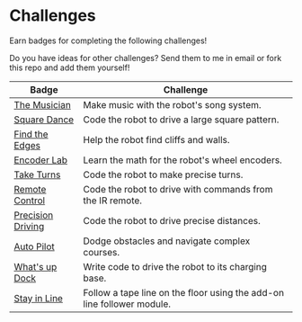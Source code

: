 # Challenges

Earn badges for completing the following challenges!

Do you have ideas for other challenges? Send them to me in email or fork this repo and add them yourself!

| Badge | Challenge |
| ----  | ----      |
| [The Musician](./Musician)              | Make music with the robot's song system. |
| [Square Dance](./SquareDance)           | Code the robot to drive a large square pattern. |
| [Find the Edges](./FindTheEdges)        | Help the robot find cliffs and walls. |
| [Encoder Lab](./EncoderLab)             | Learn the math for the robot's wheel encoders. |
| [Take Turns](./TakeTurns)               | Code the robot to make precise turns. |
| [Remote Control](./RemoteControl)       | Code the robot to drive with commands from the IR remote. |
| [Precision Driving](./PrecisionDriving) | Code the robot to drive precise distances. |
| [Auto Pilot](./AutoPilot)               | Dodge obstacles and navigate complex courses. |
| [What's up Dock](./WhatsUpDock)         | Write code to drive the robot to its charging base. |
| [Stay in Line](./StayInLine)            | Follow a tape line on the floor using the add-on line follower module. |
